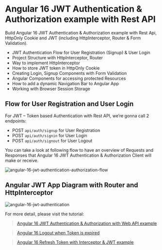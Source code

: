 # Angular 16 JWT Authentication & Authorization example with Rest API

Build Angular 16 JWT Authentication & Authorization example with Rest Api, HttpOnly Cookie and JWT (including HttpInterceptor, Router & Form Validation).
- JWT Authentication Flow for User Registration (Signup) & User Login
- Project Structure with HttpInterceptor, Router
- Way to implement HttpInterceptor
- How to store JWT token in HttpOnly Cookie
- Creating Login, Signup Components with Form Validation
- Angular Components for accessing protected Resources
- How to add a dynamic Navigation Bar to Angular App
- Working with Browser Session Storage

## Flow for User Registration and User Login
For JWT – Token based Authentication with Rest API, we’re gonna call 2 endpoints:
- POST `api/auth/signup` for User Registration
- POST `api/auth/signin` for User Login
- POST `api/auth/signout` for User Logout

You can take a look at following flow to have an overview of Requests and Responses that Angular 16 JWT Authentication & Authorization Client will make or receive.

![angular-16-jwt-authentication-authorization-flow](angular-16-jwt-authentication-authorization-flow.png)

## Angular JWT App Diagram with Router and HttpInterceptor
![angular-16-jwt-authentication](angular-16-jwt-authentication.png)

For more detail, please visit the tutorial:
> [Angular 16 JWT Authentication & Authorization with Web API example](https://www.bezkoder.com/angular-16-jwt-auth/)

> [Angular 16 Logout when Token is expired](https://www.bezkoder.com/logout-when-token-expired-angular-16/)

> [Angular 16 Refresh Token with Interceptor & JWT example](https://www.bezkoder.com/angular-16-refresh-token/)


